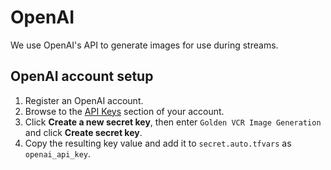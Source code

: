 # OpenAI

We use OpenAI's API to generate images for use during streams.

## OpenAI account setup

1. Register an OpenAI account.
2. Browse to the [API Keys](https://platform.openai.com/account/api-keys) section of
   your account.
3. Click **Create a new secret key**, then enter `Golden VCR Image Generation` and
   click **Create secret key**.
4. Copy the resulting key value and add it to `secret.auto.tfvars` as
   `openai_api_key`.
